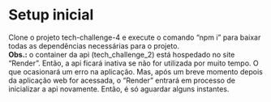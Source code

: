 # Setup inicial
Clone o projeto tech-challenge-4 e execute o comando “npm i” para baixar todas as
dependências necessárias para o projeto.\
**Obs.:** o container da api (tech_challenge_2) está hospedado no site “Render”.
Então, a api ficará inativa se não for utilizada por muito tempo. O que ocasionará um
erro na aplicação. Mas, após um breve momento depois da aplicação web for
acessada, o “Render” entrará em processo de inicializar a api novamente. Então, é
só aguardar alguns instantes.